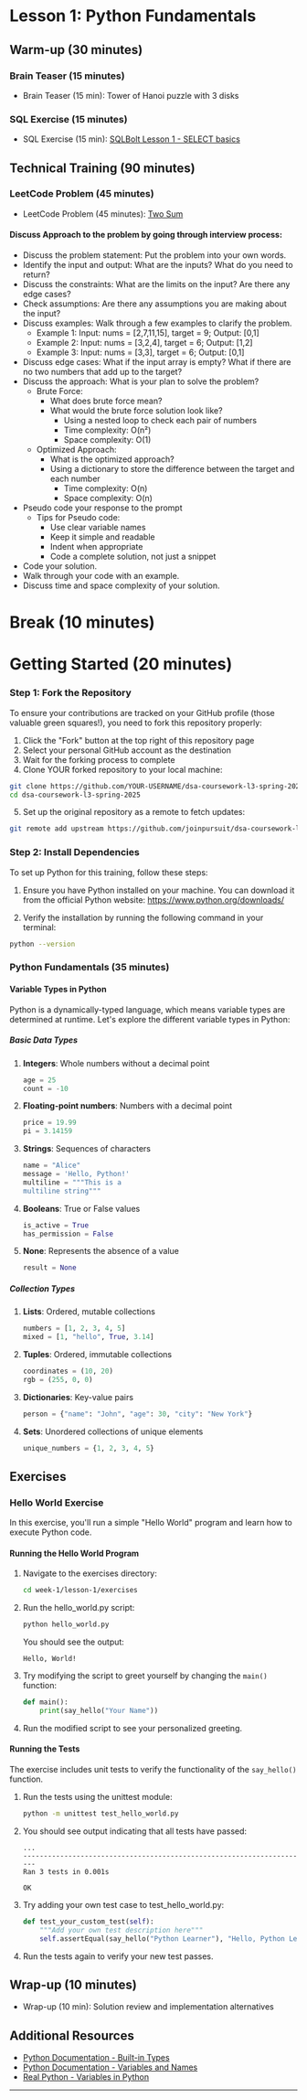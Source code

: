 # Lesson 1: Python Fundamentals

## Warm-up (30 minutes)

### Brain Teaser (15 minutes)

- Brain Teaser (15 min): Tower of Hanoi puzzle with 3 disks

### SQL Exercise (15 minutes)

- SQL Exercise (15 min): [SQLBolt Lesson 1 - SELECT basics](https://sqlbolt.com/lesson/select_queries_introduction)

## Technical Training (90 minutes)

### LeetCode Problem (45 minutes)

- LeetCode Problem (45 minutes): [Two Sum](https://leetcode.com/problems/two-sum/)

#### Discuss Approach to the problem by going through interview process:

- Discuss the problem statement: Put the problem into your own words.
- Identify the input and output: What are the inputs? What do you need to return?
- Discuss the constraints: What are the limits on the input? Are there any edge cases?
- Check assumptions: Are there any assumptions you are making about the input?
- Discuss examples: Walk through a few examples to clarify the problem.
  - Example 1: Input: nums = [2,7,11,15], target = 9; Output: [0,1]
  - Example 2: Input: nums = [3,2,4], target = 6; Output: [1,2]
  - Example 3: Input: nums = [3,3], target = 6; Output: [0,1]
- Discuss edge cases: What if the input array is empty? What if there are no two numbers that add up to the target?
- Discuss the approach: What is your plan to solve the problem?
  - Brute Force:
    - What does brute force mean?
    - What would the brute force solution look like?
      - Using a nested loop to check each pair of numbers
      - Time complexity: O(n²)
      - Space complexity: O(1)
  - Optimized Approach:
    - What is the optimized approach?
    - Using a dictionary to store the difference between the target and each number
      - Time complexity: O(n)
      - Space complexity: O(n)
- Pseudo code your response to the prompt
  - Tips for Pseudo code:
    - Use clear variable names
    - Keep it simple and readable
    - Indent when appropriate
    - Code a complete solution, not just a snippet
- Code your solution.
- Walk through your code with an example.
- Discuss time and space complexity of your solution.

# Break (10 minutes)

# Getting Started (20 minutes)

### Step 1: Fork the Repository

To ensure your contributions are tracked on your GitHub profile (those valuable green squares!), you need to fork this repository properly:

1. Click the "Fork" button at the top right of this repository page
2. Select your personal GitHub account as the destination
3. Wait for the forking process to complete
4. Clone YOUR forked repository to your local machine:

```bash
git clone https://github.com/YOUR-USERNAME/dsa-coursework-l3-spring-2025.git
cd dsa-coursework-l3-spring-2025
```

5. Set up the original repository as a remote to fetch updates:

```bash
git remote add upstream https://github.com/joinpursuit/dsa-coursework-l3-spring-2025.git
```

### Step 2: Install Dependencies

To set up Python for this training, follow these steps:

1. Ensure you have Python installed on your machine. You can download it from the official Python website: https://www.python.org/downloads/

2. Verify the installation by running the following command in your terminal:

```bash
python --version

```

### Python Fundamentals (35 minutes)

#### Variable Types in Python

Python is a dynamically-typed language, which means variable types are determined at runtime. Let's explore the different variable types in Python:

##### Basic Data Types

1. **Integers**: Whole numbers without a decimal point

   ```python
   age = 25
   count = -10
   ```

2. **Floating-point numbers**: Numbers with a decimal point

   ```python
   price = 19.99
   pi = 3.14159
   ```

3. **Strings**: Sequences of characters

   ```python
   name = "Alice"
   message = 'Hello, Python!'
   multiline = """This is a
   multiline string"""
   ```

4. **Booleans**: True or False values

   ```python
   is_active = True
   has_permission = False
   ```

5. **None**: Represents the absence of a value
   ```python
   result = None
   ```

##### Collection Types

1. **Lists**: Ordered, mutable collections

   ```python
   numbers = [1, 2, 3, 4, 5]
   mixed = [1, "hello", True, 3.14]
   ```

2. **Tuples**: Ordered, immutable collections

   ```python
   coordinates = (10, 20)
   rgb = (255, 0, 0)
   ```

3. **Dictionaries**: Key-value pairs

   ```python
   person = {"name": "John", "age": 30, "city": "New York"}
   ```

4. **Sets**: Unordered collections of unique elements
   ```python
   unique_numbers = {1, 2, 3, 4, 5}
   ```

## Exercises

### Hello World Exercise

In this exercise, you'll run a simple "Hello World" program and learn how to execute Python code.

#### Running the Hello World Program

1. Navigate to the exercises directory:

   ```bash
   cd week-1/lesson-1/exercises
   ```

2. Run the hello_world.py script:

   ```bash
   python hello_world.py
   ```

   You should see the output:

   ```
   Hello, World!
   ```

3. Try modifying the script to greet yourself by changing the `main()` function:

   ```python
   def main():
       print(say_hello("Your Name"))
   ```

4. Run the modified script to see your personalized greeting.

#### Running the Tests

The exercise includes unit tests to verify the functionality of the `say_hello()` function.

1. Run the tests using the unittest module:

   ```bash
   python -m unittest test_hello_world.py
   ```

2. You should see output indicating that all tests have passed:

   ```
   ...
   ----------------------------------------------------------------------
   Ran 3 tests in 0.001s

   OK
   ```

3. Try adding your own test case to test_hello_world.py:

   ```python
   def test_your_custom_test(self):
       """Add your own test description here"""
       self.assertEqual(say_hello("Python Learner"), "Hello, Python Learner!")
   ```

4. Run the tests again to verify your new test passes.

## Wrap-up (10 minutes)

- Wrap-up (10 min): Solution review and implementation alternatives

## Additional Resources

- [Python Documentation - Built-in Types](https://docs.python.org/3/library/stdtypes.html)
- [Python Documentation - Variables and Names](https://docs.python.org/3/tutorial/introduction.html#using-python-as-a-calculator)
- [Real Python - Variables in Python](https://realpython.com/python-variables/)

---
